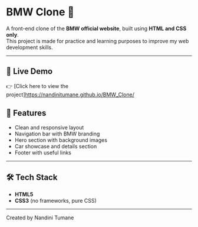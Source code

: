 # BMW Clone 🚗

A front-end clone of the **BMW official website**, built using **HTML and CSS only**.  
This project is made for practice and learning purposes to improve my web development skills.

---
## 🚀 Live Demo
👉 [Click here to view the project]https://nandinitumane.github.io/BMW_Clone/

## 📌 Features
- Clean and responsive layout  
- Navigation bar with BMW branding  
- Hero section with background images  
- Car showcase and details section  
- Footer with useful links  

---

## 🛠️ Tech Stack
- **HTML5**
- **CSS3** (no frameworks, pure CSS)

---
Created by Nandini Tumane

